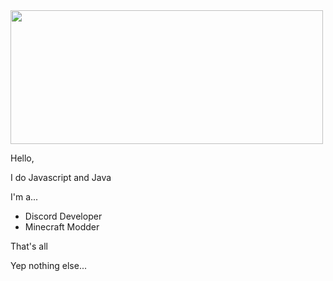 <img src="https://user-images.githubusercontent.com/82066539/167263743-d3b646df-b221-456c-a329-26a5d15d8250.png" width="500" height="214">

Hello,

I do Javascript and Java

I'm a...
- Discord Developer
- Minecraft Modder

That's all








Yep nothing else...

